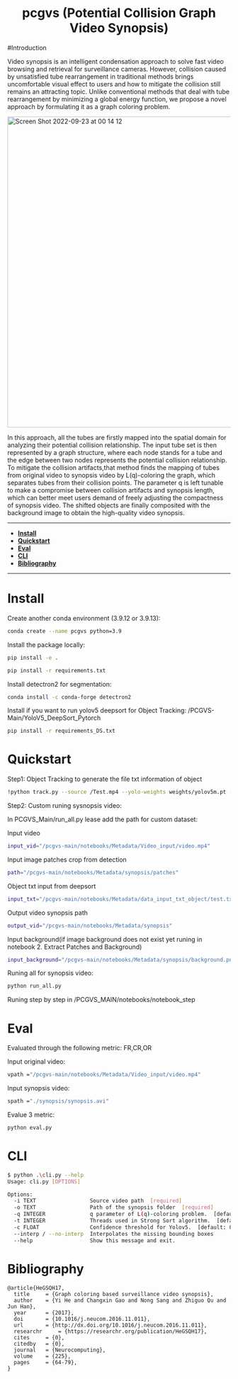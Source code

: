 <h1 align="center">pcgvs (Potential Collision Graph Video Synopsis)</h1>

#Introduction

Video synopsis is an intelligent condensation approach to solve fast video browsing and retrieval for surveillance cameras. However, collision caused by unsatisfied tube rearrangement in traditional methods brings uncomfortable visual effect to users and how to mitigate the collision still remains an attracting topic. Unlike conventional methods that deal with tube rearrangement by minimizing a global energy function, we propose a novel approach by formulating it as a graph coloring problem. 


<img width="702" alt="Screen Shot 2022-09-23 at 00 14 12" src="https://user-images.githubusercontent.com/81319640/198190180-59b99859-63d8-495c-9273-919854f5c30d.png">


In this approach, all the tubes are firstly mapped into the spatial domain for analyzing their potential collision relationship. The input tube set is then represented by a graph structure, where each node stands for a tube and the edge between two nodes represents the potential collision relationship. To mitigate the collision artifacts,that method finds the mapping of tubes from original video to synopsis video by L(q)-coloring the graph, which separates tubes from their collision points. The parameter q is left tunable to make a compromise between collision artifacts and synopsis length, which can better meet users demand of freely adjusting the compactness of synopsis video. The shifted objects are finally composited with the background image to obtain the high-quality video synopsis.

------

- **[Install](#-Install)**
- **[Quickstart](#-Quickstart)**
- **[Eval](#-Eval)**
- **[CLI](#-CLI)**
- **[Bibliography](#Bibliography)**

------

# Install

Create another conda environment (3.9.12 or 3.9.13): 

```bash
conda create --name pcgvs python=3.9
```

Install the package locally:

```bash
pip install -e .
```
```bash
pip install -r requirements.txt
```
Install detectron2 for segmentation:

```bash
conda install -c conda-forge detectron2
```
Install if you want to run yolov5 deepsort for Object Tracking:
/PCGVS-Main/YoloV5_DeepSort_Pytorch
```bash
pip install -r requirements_DS.txt
```
# Quickstart

Step1: Object Tracking to generate the file txt information of object 
```bash
!python track.py --source /Test.mp4 --yolo-weights weights/yolov5m.pt --strong-sort-weights osnet_x0_25_msmt17.pt --save-txt 
```
Step2: Custom runing sysnopsis video:

In PCGVS_Main/run_all.py lease add the path for custom dataset:

Input video
```bash
input_vid="/pcgvs-main/notebooks/Metadata/Video_input/video.mp4"
```
Input image patches crop from detection
```bash
path="/pcgvs-main/notebooks/Metadata/synopsis/patches"
```
Object txt input from deepsort
```bash
input_txt="/pcgvs-main/notebooks/Metadata/data_input_txt_object/test.txt"
```
Output video synopsis path
```bash
output_vid="/pcgvs-main/notebooks/Metadata/synopsis"
```
Input background(if image background does not exist yet runing in notebook 2. Extract Patches and Background)
```bash
input_background="/pcgvs-main/notebooks/Metadata/synopsis/background.png"
```

Runing all for synopsis video:

```bash
python run_all.py
```

Runing step by step in /PCGVS_MAIN/notebooks/notebook_step
# Eval

Evaluated through the following metric: FR,CR,OR

Input original video:
```bash
vpath ="/pcgvs-main/notebooks/Metadata/Video_input/video.mp4"
```
Input synopsis video:
```bash
spath ="./synopsis/synopsis.avi"
```
Evalue 3 metric:
```bash
python eval.py
```

# CLI

```bash
$ python .\cli.py --help
Usage: cli.py [OPTIONS]

Options:
  -i TEXT                 Source video path  [required]
  -o TEXT                 Path of the synopsis folder  [required]
  -q INTEGER              q parameter of L(q)-coloring problem.  [default: 3]
  -t INTEGER              Threads used in Strong Sort algorithm.  [default: 1]
  -c FLOAT                Confidence threshold for Yolov5.  [default: 0.15]
  --interp / --no-interp  Interpolates the missing bounding boxes
  --help                  Show this message and exit.
```
# Bibliography
```
@article{HeGSQH17,  
  title 	= {Graph coloring based surveillance video synopsis},  
  author 	= {Yi He and Changxin Gao and Nong Sang and Zhiguo Qu and Jun Han},  
  year 		= {2017},  
  doi 		= {10.1016/j.neucom.2016.11.011},  
  url 		= {http://dx.doi.org/10.1016/j.neucom.2016.11.011},  
  researchr 	= {https://researchr.org/publication/HeGSQH17},  
  cites 	= {0},  
  citedby 	= {0},  
  journal 	= {Neurocomputing},  
  volume 	= {225},  
  pages 	= {64-79}, 
}
```
